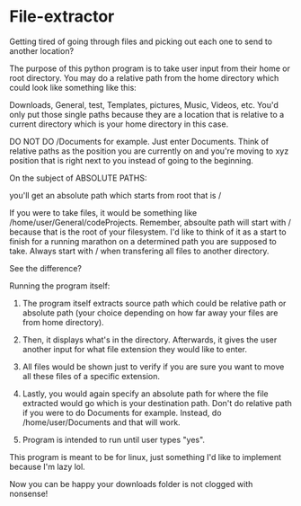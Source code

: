 # File-extractor

Getting tired of going through files and picking out each one to send to another location?

The purpose of this python program is to take user input from their home or root directory. You may do a relative path 
from the home directory which could look like something like this:

Downloads, General, test, Templates, pictures, Music, Videos, etc. You'd only put those single paths because they are a location that is relative to a current directory which is your home directory in this case.

DO NOT DO /Documents for example. Just enter Documents. Think of relative paths as the position you are currently on and you're moving to xyz position that is right next to you instead of going to the beginning.



On the subject of ABSOLUTE PATHS:

 you'll get an absolute path which starts from root that is /

If you were to take files, it would be something like /home/user/General/codeProjects. Remember, absoulte path will start with / because that is the root of your filesystem. I'd like to think of it as a start to finish for a running marathon on a determined path you are supposed to take. Always start with / when transfering all files to another directory.


See the difference? 

Running the program itself:

1. The program itself extracts source path which could be relative path or absolute path (your choice depending on how far away your files are from home directory). 

2. Then, it displays what's in the directory. Afterwards, it gives the user another input for what file extension they would like to enter.

3. All files would be shown just to verify if you are sure you want to move all these files of a specific extension.

4. Lastly, you would again specify an absolute path for where the file extracted would go which is your destination path. Don't do relative path if you were to do Documents for example. Instead, do /home/user/Documents and that will work.

5. Program is intended to run until user types "yes". 


This program is meant to be for linux, just something I'd like to implement because I'm lazy lol.

Now you can be happy your downloads folder is not clogged with nonsense! 


